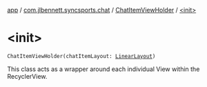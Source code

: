 [app](../../index.md) / [com.jlbennett.syncsports.chat](../index.md) / [ChatItemViewHolder](index.md) / [&lt;init&gt;](./-init-.md)

# &lt;init&gt;

`ChatItemViewHolder(chatItemLayout: `[`LinearLayout`](https://developer.android.com/reference/android/widget/LinearLayout.html)`)`

This class acts as a wrapper around each individual View within the RecyclerView.

